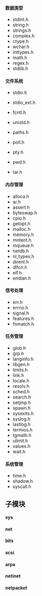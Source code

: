 #### 数据类型

* stdint.h
* string.h
* strings.h
* complex.h
* ctype.h
* wchar.h
* inttypes.h
* math.h
* regex.h
* stdlib.h

#### 文件系统 

* stdio.h
* stdio_ext.h
* fcntl.h
* unistd.h

* paths.h
* poll.h
* pty.h
* pwd.h
* tar.h

#### 内存管理

* alloca.h
* ar.h
* assert.h
* byteswap.h
* cpio.h
* getopt.h
* malloc.h
* memory.h
* mntent.h
* mqueue.h
* netdb.h
* nl_types.h
* dirent.h
* dlfcn.h
* elf.h
* endian.h

#### 信号处理

* err.h
* errno.h
* signal.h
* features.h
* fnmatch.h

#### 任务管理

* glob.h
* grp.h
* langinfo.h
* libgen.h
* limits.h
* link.h
* locale.h
* resolv.h
* sched.h
* search.h
* setjmp.h
* spawn.h
* sysexits.h
* syslog.h
* lastlog.h
* termios.h
* tgmath.h
* ulimit.h
* values.h
* wait.h

#### 系统管理

* time.h
* shadow.h
* syscall.h

## 子模块

#### sys
#### net
#### bits
#### scsi
#### arpa

#### netinet
#### netpacket